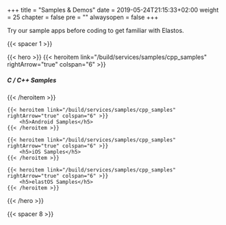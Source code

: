 +++
title = "Samples & Demos"
date = 2019-05-24T21:15:33+02:00
weight = 25
chapter = false
pre = ""
alwaysopen = false
+++


Try our sample apps before coding to get familiar with Elastos.

{{< spacer 1 >}}

{{< hero >}}
    {{< heroitem link="/build/services/samples/cpp_samples" rightArrow="true" colspan="6" >}}
        <h5>C / C++ Samples</h5> 
    {{< /heroitem >}}
    
    {{< heroitem link="/build/services/samples/cpp_samples" rightArrow="true" colspan="6" >}}
        <h5>Android Samples</h5> 
    {{< /heroitem >}}   
  
    {{< heroitem link="/build/services/samples/cpp_samples" rightArrow="true" colspan="6" >}}
        <h5>iOS Samples</h5> 
    {{< /heroitem >}}
        
    {{< heroitem link="/build/services/samples/cpp_samples" rightArrow="true" colspan="6" >}}
        <h5>elastOS Samples</h5> 
    {{< /heroitem >}}  
{{< /hero >}}

{{< spacer 8 >}}
